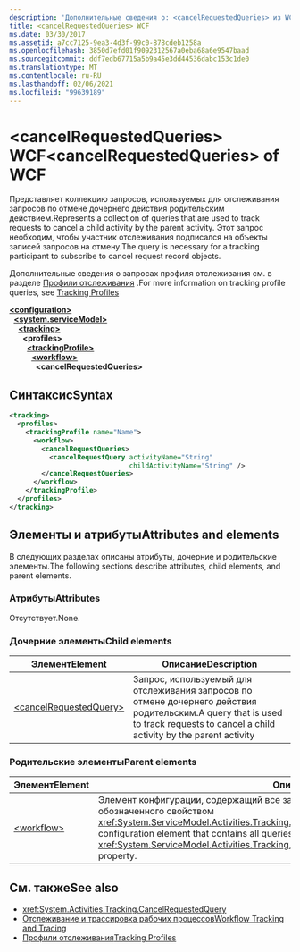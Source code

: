 ```yaml
---
description: 'Дополнительные сведения о: <cancelRequestedQueries> из WCF'
title: <cancelRequestedQueries> WCF
ms.date: 03/30/2017
ms.assetid: a7cc7125-9ea3-4d3f-99c0-878cdeb1258a
ms.openlocfilehash: 3850d7efd01f9092312567a0eba68a6e9547baad
ms.sourcegitcommit: ddf7edb67715a5b9a45e3dd44536dabc153c1de0
ms.translationtype: MT
ms.contentlocale: ru-RU
ms.lasthandoff: 02/06/2021
ms.locfileid: "99639189"
---
```

# <a name="cancelrequestedqueries-of-wcf"></a><span data-ttu-id="14204-103">\<cancelRequestedQueries> WCF</span><span class="sxs-lookup"><span data-stu-id="14204-103">\<cancelRequestedQueries> of WCF</span></span>

<span data-ttu-id="14204-104">Представляет коллекцию запросов, используемых для отслеживания запросов по отмене дочернего действия родительским действием.</span><span class="sxs-lookup"><span data-stu-id="14204-104">Represents a collection of queries that are used to track requests to cancel a child activity by the parent activity.</span></span> <span data-ttu-id="14204-105">Этот запрос необходим, чтобы участник отслеживания подписался на объекты записей запросов на отмену.</span><span class="sxs-lookup"><span data-stu-id="14204-105">The query is necessary for a tracking participant to subscribe to cancel request record objects.</span></span>  
  
<span data-ttu-id="14204-106">Дополнительные сведения о запросах профиля отслеживания см. в разделе [Профили отслеживания](../../../windows-workflow-foundation/tracking-profiles.md) .</span><span class="sxs-lookup"><span data-stu-id="14204-106">For more information on tracking profile queries, see [Tracking Profiles](../../../windows-workflow-foundation/tracking-profiles.md)</span></span>  
  
[**\<configuration>**](../configuration-element.md)\
&nbsp;&nbsp;[**\<system.serviceModel>**](system-servicemodel.md)\
&nbsp;&nbsp;&nbsp;&nbsp;[**\<tracking>**](tracking-of-wcf.md)\
&nbsp;&nbsp;&nbsp;&nbsp;&nbsp;&nbsp;**\<profiles>**\
&nbsp;&nbsp;&nbsp;&nbsp;&nbsp;&nbsp;&nbsp;&nbsp;[**\<trackingProfile>**](trackingprofile-of-wcf.md)\
&nbsp;&nbsp;&nbsp;&nbsp;&nbsp;&nbsp;&nbsp;&nbsp;&nbsp;&nbsp;[**\<workflow>**](workflow-of-wcf.md)\
&nbsp;&nbsp;&nbsp;&nbsp;&nbsp;&nbsp;&nbsp;&nbsp;&nbsp;&nbsp;&nbsp;&nbsp;**\<cancelRequestedQueries>**  
  
## <a name="syntax"></a><span data-ttu-id="14204-107">Синтаксис</span><span class="sxs-lookup"><span data-stu-id="14204-107">Syntax</span></span>  
  
```xml  
<tracking>
  <profiles>
    <trackingProfile name="Name">
      <workflow>
        <cancelRequestQueries>
          <cancelRequestQuery activityName="String"
                              childActivityName="String" />
        </cancelRequestQueries>
      </workflow>
    </trackingProfile>
  </profiles>
</tracking>
```  
  
## <a name="attributes-and-elements"></a><span data-ttu-id="14204-108">Элементы и атрибуты</span><span class="sxs-lookup"><span data-stu-id="14204-108">Attributes and elements</span></span>  

<span data-ttu-id="14204-109">В следующих разделах описаны атрибуты, дочерние и родительские элементы.</span><span class="sxs-lookup"><span data-stu-id="14204-109">The following sections describe attributes, child elements, and parent elements.</span></span>  
  
### <a name="attributes"></a><span data-ttu-id="14204-110">Атрибуты</span><span class="sxs-lookup"><span data-stu-id="14204-110">Attributes</span></span>

<span data-ttu-id="14204-111">Отсутствует.</span><span class="sxs-lookup"><span data-stu-id="14204-111">None.</span></span>
  
### <a name="child-elements"></a><span data-ttu-id="14204-112">Дочерние элементы</span><span class="sxs-lookup"><span data-stu-id="14204-112">Child elements</span></span>
  
|<span data-ttu-id="14204-113">Элемент</span><span class="sxs-lookup"><span data-stu-id="14204-113">Element</span></span>|<span data-ttu-id="14204-114">Описание</span><span class="sxs-lookup"><span data-stu-id="14204-114">Description</span></span>|  
|-------------|-----------------|  
|[\<cancelRequestedQuery>](cancelrequestedquery-of-wcf.md)|<span data-ttu-id="14204-115">Запрос, используемый для отслеживания запросов по отмене дочернего действия родительским.</span><span class="sxs-lookup"><span data-stu-id="14204-115">A query that is used to track requests to cancel a child activity by the parent activity</span></span>|  
  
### <a name="parent-elements"></a><span data-ttu-id="14204-116">Родительские элементы</span><span class="sxs-lookup"><span data-stu-id="14204-116">Parent elements</span></span>  
  
|<span data-ttu-id="14204-117">Элемент</span><span class="sxs-lookup"><span data-stu-id="14204-117">Element</span></span>|<span data-ttu-id="14204-118">Описание</span><span class="sxs-lookup"><span data-stu-id="14204-118">Description</span></span>|  
|-------------|-----------------|  
|[\<workflow>](../windows-workflow-foundation/workflow.md)|<span data-ttu-id="14204-119">Элемент конфигурации, содержащий все запросы для определенного рабочего процесса, обозначенного свойством <xref:System.ServiceModel.Activities.Tracking.Configuration.ProfileWorkflowElement.ActivityDefinitionId>.</span><span class="sxs-lookup"><span data-stu-id="14204-119">A configuration element that contains all queries for a specific workflow identified by the <xref:System.ServiceModel.Activities.Tracking.Configuration.ProfileWorkflowElement.ActivityDefinitionId> property.</span></span>|  
  
## <a name="see-also"></a><span data-ttu-id="14204-120">См. также</span><span class="sxs-lookup"><span data-stu-id="14204-120">See also</span></span>

- <xref:System.Activities.Tracking.CancelRequestedQuery>
- [<span data-ttu-id="14204-121">Отслеживание и трассировка рабочих процессов</span><span class="sxs-lookup"><span data-stu-id="14204-121">Workflow Tracking and Tracing</span></span>](../../../windows-workflow-foundation/workflow-tracking-and-tracing.md)
- [<span data-ttu-id="14204-122">Профили отслеживания</span><span class="sxs-lookup"><span data-stu-id="14204-122">Tracking Profiles</span></span>](../../../windows-workflow-foundation/tracking-profiles.md)
